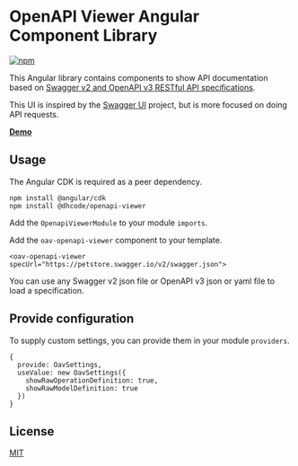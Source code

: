 # OpenAPI Viewer Angular Component Library

[![npm](https://img.shields.io/npm/v/@dhcode/openapi-viewer.svg)](https://www.npmjs.com/package/@dhcode/openapi-viewer)

This Angular library contains components to show API documentation based on [Swagger v2 and OpenAPI v3 RESTful API specifications](https://swagger.io/specification/).

This UI is inspired by the [Swagger UI](https://github.com/swagger-api/swagger-ui) project, but is more focused on doing API requests.

**[Demo](https://dhcode.github.io/openapi-ui/)**

## Usage

The Angular CDK is required as a peer dependency.

    npm install @angular/cdk
    npm install @dhcode/openapi-viewer

Add the `OpenapiViewerModule` to your module `imports`.

Add the `oav-openapi-viewer` component to your template.

    <oav-openapi-viewer specUrl="https://petstore.swagger.io/v2/swagger.json">

You can use any Swagger v2 json file or OpenAPI v3 json or yaml file to load a specification.

## Provide configuration

To supply custom settings, you can provide them in your module `providers`.

    {
      provide: OavSettings,
      useValue: new OavSettings({
        showRawOperationDefinition: true,
        showRawModelDefinition: true
      })
    }

## License

[MIT](../../LICENSE)
